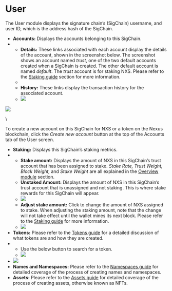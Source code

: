 # User



The User module displays the signature chain’s (SigChain) username, and user ID, which is the address hash of the SigChain.

* **Accounts:** Displays the accounts belonging to this SigChain.
*
  * **Details:** These links associated with each account display the details of the account, shown in the screenshot below. The screenshot shows an account named _trust_, one of the two default accounts created when a SigChain is created. The other default account is named _default_. The _trust_ account is for staking NXS. Please refer to the [Staking guide](https://nexus.io/ResourceHub/staking-guide) section for more information.
  *
  * **History:** These links display the transaction history for the associated account.
  * ![](https://nexus.io/ResourceHub/images/guide/user2.png)

![](https://nexus.io/ResourceHub/images/guide/user1.png)

\


To create a new account on this SigChain for NXS or a token on the Nexus blockchain, click the _Create new account_ button at the top of the Accounts tab of the User screen.

* **Staking:** Displays this SigChain’s staking metrics.
*
  * **Stake amount:** Displays the amount of NXS in this SigChain’s trust account that has been assigned to stake. _Stake Rate, Trust Weight, Block Weight,_ and _Stake Weight_ are all explained in the [Overview module](https://nexus.io/ResourceHub/wallet-guide#overview) section.
  * **Unstaked Amount:** Displays the amount of NXS in this SigChain’s trust account that is unassigned and not staking. This is where stake rewards for this SigChain will appear.
  * ![](https://nexus.io/ResourceHub/images/guide/user3.png)
  * **Adjust stake amount:** Click to change the amount of NXS assigned to stake. When adjusting the staking amount, note that the change will not take effect until the wallet mines its next block. Please refer to the [Staking guide](https://nexus.io/ResourceHub/staking-guide) for more information.
  * ![](https://nexus.io/ResourceHub/images/guide/user4.png)
* **Tokens:** Please refer to the [Tokens guide](https://nexus.io/ResourceHub/tokens) for a detailed discussion of what tokens are and how they are created.
*
  * Use the below button to search for a token.
  * ![](https://nexus.io/ResourceHub/images/guide/user5.png)
* ![](https://nexus.io/ResourceHub/images/guide/user6.png)
* **Names and Namespaces:** Please refer to the [Namespaces guide](https://nexus.io/ResourceHub/namespaces) for detailed coverage of the process of creating names and namespaces.
* **Assets:** Please refer to the [Assets guide](https://nexus.io/ResourceHub/assets) for detailed coverage of the process of creating assets, otherwise known as NFTs.
